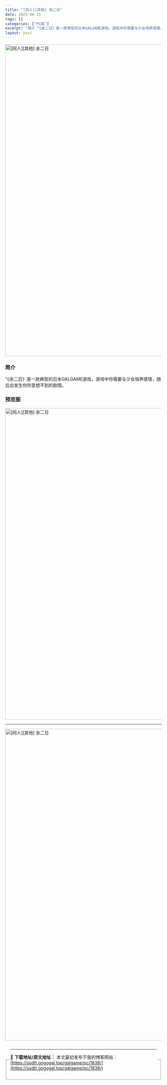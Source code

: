 ```yaml
---
title: "[同人][其他] 余二日"
date: 2025-06-25
tags: []
categories: ["PC版"]
excerpt: "简介 “《余二日》是一款典型的日本GALGAME游戏，游戏中你需要与少女培养感情，随后会发生你所意想不到的剧情。 预览图 资源下载点进按钮进入下载页面查看下载地址 资源免费下载地址 下载地址 说明: 油猴下载教程 磁力下载推荐使用qBittorrent下载工具 全站解压密码:erciyuanfeng&hellip;"
layout: post
---
```



<p><img decoding="async"   src="https://ssdtt.gogogal.top/wp-content/uploads/2025/06/88981-00.webp" loading="lazy" alt="[同人][其他] 余二日" style="display: block; margin-left: auto; margin-right: auto; width: 1000px;" /></p>
<div>
<h3>简介</h3>
</p></div>
<p>“《余二日》是一款典型的日本GALGAME游戏，游戏中你需要与少女培养感情，随后会发生你所意想不到的剧情。</p>
<h3>预览图</h3>
<p><img decoding="async"   src="https://ssdtt.gogogal.top/wp-content/uploads/2025/06/82375-01.webp" loading="lazy" alt="[同人][其他] 余二日" style="display: block; margin-left: auto; margin-right: auto; width: 1000px;" /></p>
<hr />
<p><img decoding="async"   src="https://ssdtt.gogogal.top/wp-content/uploads/2025/06/43d5e-02.webp" loading="lazy" alt="[同人][其他] 余二日" style="display: block; margin-left: auto; margin-right: auto; width: 1000px;" /></p>
<div></div>
<fieldset>
<legend>


---
📖 **下载地址/原文地址：** 本文最初发布于我的博客网站：[https://ssdtt.gogogal.top/galgame/pc/1838/](https://ssdtt.gogogal.top/galgame/pc/1838/)
